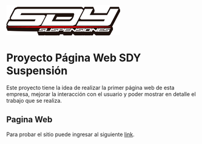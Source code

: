 <img src="images/LOGO SDY.png" width=300px height=80px>

# Proyecto Página Web SDY Suspensión

Este proyecto tiene la idea de realizar la primer página web de esta empresa, mejorar la interacción con el usuario y poder mostrar en detalle el trabajo que se realiza.

## Pagina Web

Para probar el sitio puede ingresar al siguiente [link](https://tomaslf.github.io/paginawebsdy/).
